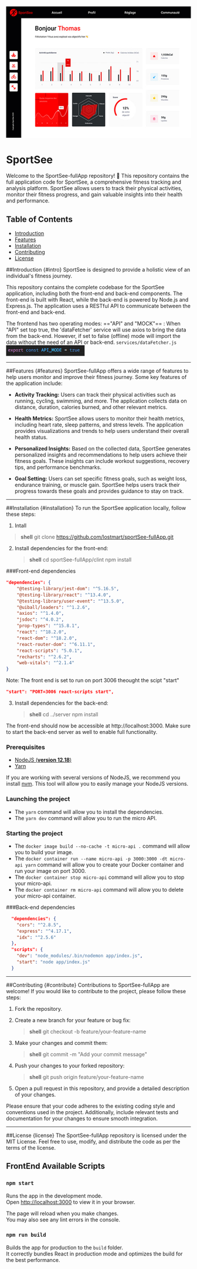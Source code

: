 ![alt text](dashboard.jpg)

# SportSee

Welcome to the SportSee-fullApp repository! 👋
This repository contains the full application code for SportSee, a comprehensive fitness tracking and analysis platform. SportSee allows users to track their physical activities, monitor their fitness progress, and gain valuable insights into their health and performance.

## Table of Contents

- [Introduction](#intro)
- [Features](#features)
- [Installation](#installation)
- [Contributing](#contribute)
- [License](#license)

##Introduction {#intro}
SportSee is designed to provide a holistic view of an individual's fitness journey.

This repository contains the complete codebase for the SportSee application, including both the front-end and back-end components. The front-end is built with React, while the back-end is powered by Node.js and Express.js. The application uses a RESTful API to communicate between the front-end and back-end.

The frontend has two operating modes: =="API" and "MOCK"==
: When "API" set top true, the 'dataFetcher' service will use axios to bring the data from the back-end. However, if set to false (offline) mode will import the data without the need of an API or back-end.
`services/dataFetcher.js`
![alt text](api-mode.png)

---

##Features {#features}
SportSee-fullApp offers a wide range of features to help users monitor and improve their fitness journey. Some key features of the application include:

- **Activity Tracking:** Users can track their physical activities such as running, cycling, swimming, and more. The application collects data on distance, duration, calories burned, and other relevant metrics.

- **Health Metrics:** SportSee allows users to monitor their health metrics, including heart rate, sleep patterns, and stress levels. The application provides visualizations and trends to help users understand their overall health status.

- **Personalized Insights:** Based on the collected data, SportSee generates personalized insights and recommendations to help users achieve their fitness goals. These insights can include workout suggestions, recovery tips, and performance benchmarks.

- **Goal Setting:** Users can set specific fitness goals, such as weight loss, endurance training, or muscle gain. SportSee helps users track their progress towards these goals and provides guidance to stay on track.

---

##Installation {#installation}
To run the SportSee application locally, follow these steps:

1. Intall

> **shell**
> git clone https://github.com/lostmart/sportSee-fullApp.git

2. Install dependencies for the front-end:

   > **shell**
   > cd sportSee-fullApp/clint
   > npm install

###Front-end dependencies

```json
"dependencies": {
    "@testing-library/jest-dom": "^5.16.5",
    "@testing-library/react": "^13.4.0",
    "@testing-library/user-event": "^13.5.0",
    "@uiball/loaders": "^1.2.6",
    "axios": "^1.4.0",
    "jsdoc": "^4.0.2",
    "prop-types": "^15.8.1",
    "react": "^18.2.0",
    "react-dom": "^18.2.0",
    "react-router-dom": "^6.11.1",
    "react-scripts": "5.0.1",
    "recharts": "^2.6.2",
    "web-vitals": "^2.1.4"
}
```
Note: The front end is set to run on port 3006 theought the scipt "start" 
```json
"start": "PORT=3006 react-scripts start",
```

3. Install dependencies for the back-end:
   > **shell**
   > cd ../server
   > npm install

The front-end should now be accessible at http://localhost:3000. Make sure to start the back-end server as well to enable full functionality.

### Prerequisites

- [NodeJS (**version 12.18**)](https://nodejs.org/en/)
- [Yarn](https://yarnpkg.com/)

If you are working with several versions of NodeJS, we recommend you install [nvm](https://github.com/nvm-sh/nvm). This tool will allow you to easily manage your NodeJS versions.

### Launching the project

- The `yarn` command will allow you to install the dependencies.
- The `yarn dev` command will allow you to run the micro API.

### Starting the project
- The `docker image build --no-cache -t micro-api .` command will allow you to build your image.
- The `docker container run --name micro-api -p 3000:3000 -dt micro-api yarn` command will allow you to create your Docker container and run your image on port 3000.
- The `docker container stop micro-api` command will allow you to stop your micro-api.
- The `docker container rm micro-api` command will allow you to delete your micro-api container.

###Back-end dependencies

```json
  "dependencies": {
    "cors": "^2.8.5",
    "express": "^4.17.1",
    "idx": "^2.5.6"
  },
  "scripts": {
    "dev": "node_modules/.bin/nodemon app/index.js",
    "start": "node app/index.js"
  }
```

---

##Contributing {#contribute}
Contributions to SportSee-fullApp are welcome! If you would like to contribute to the project, please follow these steps:

1. Fork the repository.
2. Create a new branch for your feature or bug fix:

   > **shell**
   > git checkout -b feature/your-feature-name

3. Make your changes and commit them:

   > **shell**
   > git commit -m "Add your commit message"

4. Push your changes to your forked repository:

   > **shell**
   > git push origin feature/your-feature-name

5. Open a pull request in this repository, and provide a detailed description of your changes.

Please ensure that your code adheres to the existing coding style and conventions used in the project. Additionally, include relevant tests and documentation for your changes to ensure smooth integration.

---

##License {license}
The SportSee-fullApp repository is licensed under the MIT License. Feel free to use, modify, and distribute the code as per the terms of the license.

## FrontEnd Available Scripts

### `npm start`

Runs the app in the development mode.\
Open [http://localhost:3000](http://localhost:3000) to view it in your browser.

The page will reload when you make changes.\
You may also see any lint errors in the console.

### `npm run build`

Builds the app for production to the `build` folder.\
It correctly bundles React in production mode and optimizes the build for the best performance.
